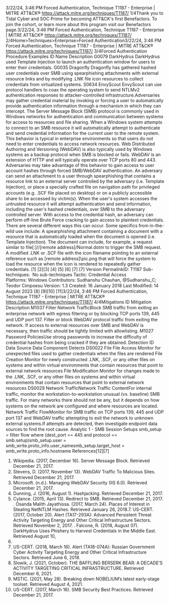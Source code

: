 3/22/24, 3:46 PM Forced Authentication, Technique T1187 - Enterprise | MITRE ATT&CK®
https://attack.mitre.org/techniques/T1187/ 1/4Thank you to Tidal Cyber and SOC Prime for becoming ATT&CK's ﬁrst Benefactors. To join the cohort, or learn more about this program visit our
Benefactors page.3/22/24, 3:46 PM Forced Authentication, Technique T1187 - Enterprise | MITRE ATT&CK®
https://attack.mitre.org/techniques/T1187/ 2/4Home>Techniques>Enterprise>Forced Authentication3/22/24, 3:46 PM Forced Authentication, Technique T1187 - Enterprise | MITRE ATT&CK®
https://attack.mitre.org/techniques/T1187/ 3/4Forced Authentication
Procedure Examples
ID Name Description
G0079 DarkHydrus DarkHydrus used Template Injection to launch an authentication window for users to enter their credentials.
G0035 Dragonﬂy Dragonﬂy has gathered hashed user credentials over SMB using spearphishing attachments with external
resource links and by modifying .LNK ﬁle icon resources to collect credentials from virtualized systems.
S0634 EnvyScout EnvyScout can use protocol handlers to coax the operating system to send NTLMv2 authentication responses
to attacker-controlled infrastructure.Adversaries may gather credential material by invoking or forcing a user to automatically provide authentication information through a
mechanism in which they can intercept.
The Server Message Block (SMB) protocol is commonly used in Windows networks for authentication and communication between systems
for access to resources and ﬁle sharing. When a Windows system attempts to connect to an SMB resource it will automatically attempt to
authenticate and send credential information for the current user to the remote system. This behavior is typical in enterprise environments
so that users do not need to enter credentials to access network resources.
Web Distributed Authoring and Versioning (WebDAV) is also typically used by Windows systems as a backup protocol when SMB is blocked
or fails. WebDAV is an extension of HTTP and will typically operate over TCP ports 80 and 443. 
Adversaries may take advantage of this behavior to gain access to user account hashes through forced SMB/WebDAV authentication. An
adversary can send an attachment to a user through spearphishing that contains a resource link to an external server controlled by the
adversary (i.e. Template Injection), or place a specially crafted ﬁle on navigation path for privileged accounts (e.g. .SCF ﬁle placed on
desktop) or on a publicly accessible share to be accessed by victim(s). When the user's system accesses the untrusted resource it will
attempt authentication and send information, including the user's hashed credentials, over SMB to the adversary controlled server. With
access to the credential hash, an adversary can perform off-line Brute Force cracking to gain access to plaintext credentials. 
There are several different ways this can occur. Some speciﬁcs from in-the-wild use include:
A spearphishing attachment containing a document with a resource that is automatically loaded when the document is opened (i.e.
Template Injection). The document can include, for example, a request similar to file[:]//[remote address]/Normal.dotm to
trigger the SMB request. 
A modiﬁed .LNK or .SCF ﬁle with the icon ﬁlename pointing to an external reference such as \[remote address]\pic.png that will
force the system to load the resource when the icon is rendered to repeatedly gather credentials. [1]
[2][3]
[4]
[5]
[6]
[7]
[7]
Version PermalinkID: T1187
Sub-techniques:  No sub-techniques
 
Tactic: Credential Access
 
Platforms: Windows
Contributors: Sudhanshu Chauhan, @Sudhanshu\_C; Teodor Cimpoesu
Version: 1.3
Created: 16 January 2018
Last Modiﬁed: 14 August 2023
[8]
[9][10]
[11]3/22/24, 3:46 PM Forced Authentication, Technique T1187 - Enterprise | MITRE ATT&CK®
https://attack.mitre.org/techniques/T1187/ 4/4Mitigations
ID Mitigation Description
M1037 Filter
Network
TraﬃcBlock SMB traﬃc from exiting an enterprise network with egress ﬁltering or by blocking TCP ports 139, 445
and UDP port 137. Filter or block WebDAV protocol traﬃc from exiting the network. If access to external
resources over SMB and WebDAV is necessary, then traﬃc should be tightly limited with allowlisting. 
M1027 Password
PoliciesUse strong passwords to increase the diﬃculty of credential hashes from being cracked if they are obtained.
Detection
ID Data Source Data Component Detects
DS0022 File File Access Monitor for unexpected ﬁles used to gather credentials when the ﬁles are rendered
File Creation Monitor for newly constructed .LNK, .SCF, or any other ﬁles on systems and within
virtual environments that contain resources that point to external network resources
File Modiﬁcation Monitor for changes made to the .LNK, .SCF, or any other ﬁles on systems and within
virtual environments that contain resources that point to external network resources
DS0029 Network TraﬃcNetwork Traﬃc
ContentFor internal traﬃc, monitor the workstation-to-workstation unusual (vs. baseline) SMB
traﬃc. For many networks there should not be any, but it depends on how systems on
the network are conﬁgured and where resources are located.
Network Traﬃc
FlowMonitor for SMB traﬃc on TCP ports 139, 445 and UDP port 137 and WebDAV traﬃc
attempting to exit the network to unknown external systems.If attempts are detected,
then investigate endpoint data sources to ﬁnd the root cause.
Analytic 1 - SMB Session Setups
smb\_setup = filter flow where (dest\_port == 445 and protocol ==
smb.setup)smb\_setup.user =
smb\_write.proto\_info.user\_namesmb\_setup.target\_host =
smb\_write.proto\_info.hostname
References[12][7]
1. Wikipedia. (2017, December 16). Server Message Block.
Retrieved December 21, 2017.
2. Stevens, D. (2017, November 13). WebDAV Traﬃc To
Malicious Sites. Retrieved December 21, 2017.
3. Microsoft. (n.d.). Managing WebDAV Security (IIS 6.0).
Retrieved December 21, 2017.
4. Dunning, J. (2016, August 1). Hashjacking. Retrieved
December 21, 2017.
5. Cylance. (2015, April 13). Redirect to SMB. Retrieved
December 21, 2017.
 . Osanda Malith Jayathissa. (2017, March 24). Places of
Interest in Stealing NetNTLM Hashes. Retrieved January 26,
2018.7. US-CERT. (2017, October 20). Alert (TA17-293A): Advanced
Persistent Threat Activity Targeting Energy and Other Critical
Infrastructure Sectors. Retrieved November 2, 2017.
 . Falcone, R. (2018, August 07). DarkHydrus Uses Phishery to
Harvest Credentials in the Middle East. Retrieved August 10,
2018.
9. US-CERT. (2018, March 16). Alert (TA18-074A): Russian
Government Cyber Activity Targeting Energy and Other Critical
Infrastructure Sectors. Retrieved June 6, 2018.
10. Slowik, J. (2021, October). THE BAFFLING BERSERK BEAR: A
DECADE’S ACTIVITY TARGETING CRITICAL
INFRASTRUCTURE. Retrieved December 6, 2021.
11. MSTIC. (2021, May 28). Breaking down NOBELIUM’s latest
early-stage toolset. Retrieved August 4, 2021.
12. US-CERT. (2017, March 16). SMB Security Best Practices.
Retrieved December 21, 2017.